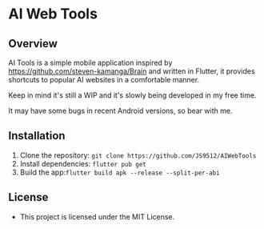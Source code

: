 # AI Web Tools

## Overview

AI Tools is a simple mobile application inspired by https://github.com/steven-kamanga/Brain and written in Flutter, it provides shortcuts to popular AI websites in a comfortable manner.

Keep in mind it's still a WIP and it's slowly being developed in my free time.

It may have some bugs in recent Android versions, so bear with me.

## Installation

1. Clone the repository: `git clone https://github.com/JS9512/AIWebTools`
2. Install dependencies: `flutter pub get`
3. Build the app:`flutter build apk --release --split-per-abi`

## License

- This project is licensed under the MIT License.
